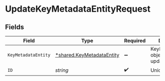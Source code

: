 # UpdateKeyMetadataEntityRequest


## Fields

| Field                                                                 | Type                                                                  | Required                                                              | Description                                                           |
| --------------------------------------------------------------------- | --------------------------------------------------------------------- | --------------------------------------------------------------------- | --------------------------------------------------------------------- |
| `KeyMetadataEntity`                                                   | [*shared.KeyMetadataEntity](../../models/shared/keymetadataentity.md) | :heavy_minus_sign:                                                    | KeyMetadataEntity object to be updated                                |
| `ID`                                                                  | *string*                                                              | :heavy_check_mark:                                                    | Unique ID                                                             |